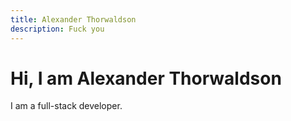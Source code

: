 ```yaml
---
title: Alexander Thorwaldson
description: Fuck you
---
```


# Hi, I am Alexander Thorwaldson

I am a full-stack developer.
